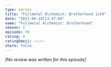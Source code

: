 ```yaml
---
type: series
title: "Fullmetal Alchemist: Brotherhood 1x59"
date: "2023-09-14T13:47:04"
name: "Fullmetal Alchemist: Brotherhood"
season: 1
episode: 59
rating: 4
ratingEmoji: ⭐️⭐️⭐️⭐️
share: false
---
```


*[No review was written for this episode]*
